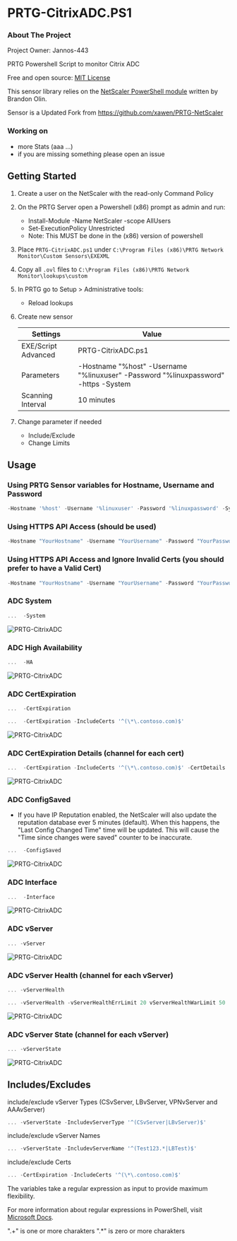 # PRTG-CitrixADC.PS1

<!-- ABOUT THE PROJECT -->
### About The Project
Project Owner: Jannos-443

PRTG Powershell Script to monitor Citrix ADC

Free and open source: [MIT License](https://github.com/Jannos-443/PRTG-CitrixADC/blob/master/LICENSE)

This sensor library relies on the [NetScaler PowerShell module](https://www.powershellgallery.com/packages/NetScaler) written by Brandon Olin.

Sensor is a Updated Fork from https://github.com/xawen/PRTG-NetScaler

### Working on
- more Stats (aaa ...)
- if you are missing something please open an issue

<!-- GETTING STARTED -->
## Getting Started
1. Create a user on the NetScaler with the read-only Command Policy

2. On the PRTG Server open a Powershell (x86) prompt as admin and run:
	- Install-Module -Name NetScaler -scope AllUsers
	- Set-ExecutionPolicy Unrestricted
	- Note:  This MUST be done in the (x86) version of powershell

3. Place `PRTG-CitrixADC.ps1` under `C:\Program Files (x86)\PRTG Network Monitor\Custom Sensors\EXEXML`

4. Copy all `.ovl` files to `C:\Program Files (x86)\PRTG Network Monitor\lookups\custom`

5. In PRTG go to Setup > Administrative tools:
	- Reload lookups

6. Create new sensor

   | Settings | Value |
   | --- | --- |
   | EXE/Script Advanced | PRTG-CitrixADC.ps1 |
   | Parameters | -Hostname "%host" -Username "%linuxuser" -Password "%linuxpassword" -https -System |
   | Scanning Interval | 10 minutes |


7. Change parameter if needed
   - Include/Exclude
   - Change Limits

## Usage

### Using PRTG Sensor variables for Hostname, Username and Password

```powershell
-Hostname '%host' -Username '%linuxuser' -Password '%linuxpassword' -System -https
```

### Using HTTPS API Access (should be used)

```powershell
-Hostname "YourHostname" -Username "YourUsername" -Password "YourPassword" -https -System
```

### Using HTTPS API Access and Ignore Invalid Certs (you should prefer to have a Valid Cert)

```powershell
-Hostname "YourHostname" -Username "YourUsername" -Password "YourPassword" -https -System -IgnoreCert
```

### ADC System

```powershell
...  -System
```

![PRTG-CitrixADC](media/system.png)

### ADC High Availability

```powershell
...  -HA
```

![PRTG-CitrixADC](media/ha.png)

### ADC CertExpiration

```powershell
...  -CertExpiration
```
```powershell
...  -CertExpiration -IncludeCerts '^(\*\.contoso.com)$'
```

![PRTG-CitrixADC](media/cert.png)

### ADC CertExpiration Details (channel for each cert)

```powershell
...  -CertExpiration -IncludeCerts '^(\*\.contoso.com)$' -CertDetails
```

![PRTG-CitrixADC](media/certdetails.png)

### ADC ConfigSaved
- If you have IP Reputation enabled, the NetScaler will also update the reputation database ever 5 minutes (default).  When this happens, the "Last Config Changed Time" time will be updated.  This will cause the "Time since changes were saved" counter to be inaccurate.

```powershell
...  -ConfigSaved
```

![PRTG-CitrixADC](media/configsaved.png)

### ADC Interface

```powershell
...  -Interface
```

![PRTG-CitrixADC](media/interface.png)

### ADC vServer

```powershell
... -vServer
```

![PRTG-CitrixADC](media/vserver.png)

### ADC vServer Health (channel for each vServer)

```powershell
... -vServerHealth
```

```powershell
... -vServerHealth -vServerHealthErrLimit 20 vServerHealthWarLimit 50
```

![PRTG-CitrixADC](media/vserverhealth.png)

### ADC vServer State (channel for each vServer)

```powershell
... -vServerState
```

![PRTG-CitrixADC](media/vserverstate.png)

## Includes/Excludes

include/exclude vServer Types (CSvServer, LBvServer, VPNvServer and AAAvServer)

```powershell
... -vServerState -IncludevServerType '^(CSvServer|LBvServer)$'
```

include/exclude vServer Names

```powershell
... -vServerState -IncludevServerName '^(Test123.*|LBTest)$'
```

include/exclude Certs

```powershell
... -CertExpiration -IncludeCerts '^(\*\.contoso.com)$'
```

The variables take a regular expression as input to provide maximum flexibility.

For more information about regular expressions in PowerShell, visit [Microsoft Docs](https://docs.microsoft.com/en-us/powershell/module/microsoft.powershell.core/about/about_regular_expressions).

".+" is one or more charakters
".*" is zero or more charakters